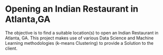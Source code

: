 # Opening an Indian Restaurant in Atlanta,GA
The objective is to find a suitable location(s) to open an Indian
Restaurant in Atlanta, GA. This project makes use of various Data
Science and Machine Learning methodologies (k-means Clustering) to
provide a Solution to the client.
